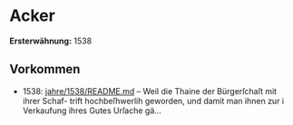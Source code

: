 # Acker

**Ersterwähnung:** 1538

## Vorkommen
- 1538: [jahre/1538/README.md](../jahre/1538/README.md) – Weil die Thaine der Bürgerſchaſt mit ihrer Schaf-
trift hochbeſhwerlih geworden, und damit man ihnen zur i
Verkaufung ihres Gutes Urſache gä...
